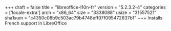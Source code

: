 +++
draft = false
title = "libreoffice-l10n-fr"
version = "5.2.3.2-4"
categories = ['locale-extra']
arch = "x86_64"
size = "3338088"
usize = "31557521"
sha1sum = "c4350c08b9c503ac79b4748eff07f095472637b1"
+++
Installs French support in LibreOffice